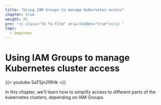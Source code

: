 ```yaml
---
title: "Using IAM Groups to manage Kubernetes access"
chapter: true
weight: 91
pre: '<i class="fa fa-film" aria-hidden="true"></i> '
tags:
  - beginner
---
```

# Using IAM Groups to manage Kubernetes cluster access

{{< youtube SaT5jn2f8Hk >}}

In this chapter, we'll learn how to simplify access to different parts of the kubernetes clusters, depending on IAM Groups.
